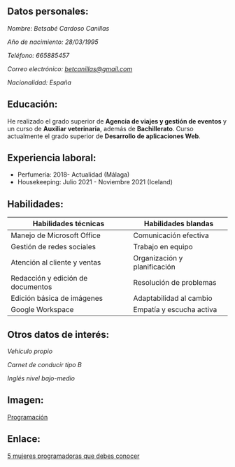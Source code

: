 ## Datos personales:

*Nombre: Betsabé Cardoso Canillas*

*Año de nacimiento: 28/03/1995*

*Teléfono: 665885457*

*Correo electrónico: betcanillas@gmail.com*

*Nacionalidad: España*


## Educación:

He realizado el grado superior de **Agencia de viajes y gestión de eventos** y un curso de **Auxiliar veterinaria**, además de **Bachillerato**. Curso actualmente el grado superior de **Desarrollo de aplicaciones Web**.

## Experiencia laboral:

* Perfumería: 2018- Actualidad (Málaga)
* Housekeeping: Julio 2021 - Noviembre 2021 (Iceland)

## Habilidades:

| Habilidades técnicas | Habilidades blandas|
|------------|------------|
| Manejo de Microsoft Office   | Comunicación efectiva   |
| Gestión de redes sociales   | Trabajo en equipo   |
| Atención al cliente y ventas  | Organización y planificación   |
| Redacción y edición de documentos  | Resolución de problemas   |
| Edición básica de imágenes  | Adaptabilidad al cambio  |
| Google Workspace  | Empatía y escucha activa   |

## Otros datos de interés:

*Vehículo propio*

*Carnet de conducir tipo B*

*Inglés nivel bajo-medio*

## Imagen:

[Programación](https://codelearn.es/wp-content/uploads/sites/4/2021/02/woman_programmer.png)

## Enlace:
[5 mujeres programadoras que debes conocer](https://codelearn.es/blog/5-mujeres-programadoras-que-debes-conocer/)
